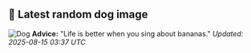 ## 🐶 Latest random dog image
![Dog](https://images.dog.ceo/breeds/terrier-australian/n02096294_8476.jpg)
**Advice:** "Life is better when you sing about bananas."
*Updated: 2025-08-15 03:37 UTC*
